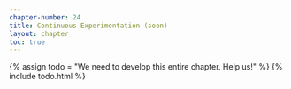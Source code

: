 ```yaml
---
chapter-number: 24
title: Continuous Experimentation (soon)
layout: chapter
toc: true
---
```


{% assign todo = "We need to develop this entire chapter. Help us!" %}
{% include todo.html %}

